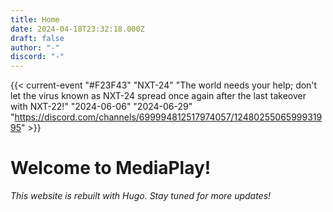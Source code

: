 ```yaml
---
title: Home
date: 2024-04-18T23:32:18.000Z
draft: false
author: "-"
discord: "-"
---
```


{{< current-event "#F23F43" "NXT-24" "The world needs your help; don't let the virus known as NXT-24 spread once again after the last takeover with NXT-22!" "2024-06-06" "2024-06-29" "https://discord.com/channels/699994812517974057/1248025506599931995" >}}

# Welcome to MediaPlay!

*This website is rebuilt with Hugo. Stay tuned for more updates!*